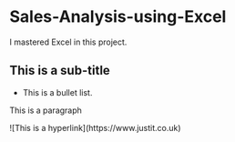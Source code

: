 # Sales-Analysis-using-Excel
I mastered Excel in this project.
## This is a sub-title
- This is a bullet list.
<p>This is a paragraph</p>
![This is a hyperlink](https://www.justit.co.uk)
